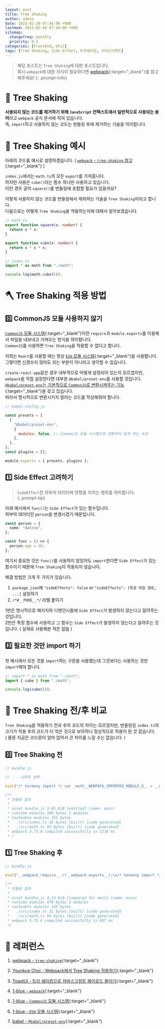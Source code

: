 ```yaml
---
layout: post
title: Tree Shaking
author: admin
date: 2023-02-20 07:44:00 +900
lastmod: 2023-02-20 07:44:00 +900
sitemap:
  changefreq: monthly
  priority: 0.5
categories: [FrontEnd, Util]
tags: [Tree Shaking, Side Effect, 트리쉐이킹, 사이드이펙트]
---
```


> 해당 포스트는 `Tree Shaking`에 대한 포스트입니다.<br />혹시 `webpack`에 대한 지식이 필요하다면 [webpack](/posts/Webpack/){:target="_blank"}를 참고해주세요!
{: .prompt-info}

# 🍂 Tree Shaking
**사용되지 않는 코드를 제거하기 위해 `JavaScript` 컨텍스트에서 일반적으로 사용되는 용어**라고 `webpack` 공식 문서에 적혀 있습니다.<br />
즉, `import`하고 사용하지 않는 코드는 번들링 후에 제거하는 기술을 의미합니다.<br />

# 🌳 Tree Shaking 예시
아래의 코드를 예시로 설명하겠습니다. ( [`webpack` - `tree-shaking` 참고](https://webpack.kr/guides/tree-shaking/#add-a-utility){:target="_blank"} )<br />

`index.js`에서는 `math.ts`의 모든 `export`를 가져옵니다.<br />
하지만 사용은 `cube()`라는 함수 하나만 사용하고 있습니다.<br />
이런 경우 굳이 `square()`를 번들링에 포함할 필요가 있을까요?<br />

이렇게 사용하지 않는 코드를 번들링에서 제외하는 기술을 `Tree Shaking`이라고 합니다.<br />
다음으로는 어떻게 `Tree Shaking`을 적용하는지에 대해서 알아보겠습니다.<br />

```ts
// math.ts
export function square(x: number) {
  return x * x;
}

export function cube(x: number) {
  return x * x * x;
}

// index.ts
import * as math from "./math";

console.log(math.cube(5));
```

# 🪓 Tree Shaking 적용 방법
## 0️⃣ CommonJS 모듈 사용하지 않기
[`CommonJS` 모듈 시스템](/posts/자바스크립트-완벽-가이드-10장/#1%EF%B8%8F⃣-node의-내보내기와-가져오기){:target="_blank"}이란 `require`과 `module.exports`를 이용해서 파일을 내보내고 가져오는 방식을 의미합니다.<br />
`CommonJS`를 사용하면 `Tree Shaking`을 적용할 수 없다고 합니다.<br />

저희는 `React`를 사용할 때는 항상 [`ES6` 모듈 시스템](/posts/자바스크립트-완벽-가이드-10장/#-es6의-모듈-시스템){:target="_blank"}을 사용합니다.<br />
그렇다면 신경쓰지 않아도 되는 부분이 아니라고 생각할 수 있습니다.<br />

`create-react-app`같은 경우 내부적으로 어떻게 설정되어 있는지 모르겠지만, `webpack`을 직접 설정한다면 대부분 `@babel/preset-env`를 사용할 것입니다.<br />
[`@babel/preset-env`는 기본적으로 `CommonJS`로 변환시켜주는 기능](https://babeljs.io/docs/babel-preset-env#modules){:target="_blank"}을 갖고 있습니다.<br />
따라서 명시적으로 변환시키지 말라는 코드를 작성해줘야 합니다.<br />

```js
// babel.config.js

const presets = [
  [
    "@babel/preset-env",
    {
      modules: false, // CommonJS 모듈 시스템으로 변환하지 않게 하는 속성
    },
  ],
];
const plugins = [];

module.exports = { presets, plugins };
```

## 1️⃣ Side Effect 고려하기
> `SideEffect`란 외부의 데이터에 영향을 끼치는 행위를 의미합니다.<br />
{:.prompt-tip}

아래 예시에서 `func()`는 `Side Effect`가 있는 함수입니다.<br />
외부의 데이터인 `person`을 변경시켰기 때문입니다.<br />

```ts
const person = {
  name: "Aatrox",
};

const func = () => {
  person.age = 26;
};
```

여기서 중요한 것은 `func()`를 사용하지 않았어도 `import`한다면 `Side Effect`가 있는 함수이기 때문에 `Tree Shaking`이 적용되지 않습니다.<br />

해결 방법은 크게 두 가지가 있습니다.<br />
1. `package.json`에 `"sideEffects": false` or `"sideEffects": [특정 파일 경로, ...]` 설정하기
2. `/*#__PURE__*/` 라벨 붙이기

1번은 명시적으로 패키지와 디펜던시들에 `Side Effect`가 발생하지 않는다고 알려주는 것입니다.<br />
2번은 특정 함수에 사용하고 그 함수는 `Side Effect`가 발생하지 않는다고 알려주는 것입니다. ( 실제로 사용해본 적은 없음 )<br />

## 2️⃣ 필요한 것만 import 하기
첫 예시에서 모든 것을 `import`하는 구문을 사용했는데 그것보다는 사용하는 것만 `import`해야 합니다.<br />

```ts
// import * as math from "./math";
import { cube } from "./math";

console.log(cube(5));
```

# 🍁 Tree Shaking 전/후 비교
`Tree Shaking`을 적용하기 전과 후의 코드의 차이는 모르겠지만, 번들링된 `index.ts`의 크기가 적용 후의 코드가 더 적은 것으로 보아하니 정상적으로 적용이 된 것 같습니다.<br />
( 물론 지금은 코드량이 얼마 없어서 큰 차이를 느낄 수는 없습니다. )<br />

## 0️⃣ Tree Shaking 전
```ts
// bundle.js

// ... 나머지 생략

eval("/* harmony import */ var _math__WEBPACK_IMPORTED_MODULE_0__ = __webpack_require__(/*! ./math */ \"./src/math.ts\");\n\nconsole.log(_math__WEBPACK_IMPORTED_MODULE_0__.cube(5));\n\n//# sourceURL=webpack://tree-shaking/./src/index.ts?");

/**
 * 번들링 결과
 * 
 * asset bundle.js 3.65 KiB [emitted] (name: main)
 * runtime modules 396 bytes 2 modules
 * cacheable modules 151 bytes
 *   ./src/index.ts 58 bytes [built] [code generated]
 *   ./src/math.ts 93 bytes [built] [code generated]
 * webpack 5.75.0 compiled successfully in 1134 ms
 * /
```

## 1️⃣ Tree Shaking 후
```ts
// bundle.js

eval("__webpack_require__.r(__webpack_exports__);\n/* harmony import */ var _math__WEBPACK_IMPORTED_MODULE_0__ = __webpack_require__(/*! ./math */ \"./src/math.ts\");\n\nconsole.log((0,_math__WEBPACK_IMPORTED_MODULE_0__.cube)(5));\n\n//# sourceURL=webpack://tree-shaking/./src/index.ts?");

/**
 * 번들링 결과
 * 
 * asset bundle.js 4.19 KiB [compared for emit] (name: main)
 * runtime modules 670 bytes 3 modules
 * cacheable modules 145 bytes
 *   ./src/index.ts 52 bytes [built] [code generated]
 *   ./src/math.ts 93 bytes [built] [code generated]
 * webpack 5.75.0 compiled successfully in 957 ms
 */
```

# 📮 레퍼런스
1. [webpack - `tree-shaking`](https://webpack.kr/guides/tree-shaking/#conclusion){:target="_blank"}
2. [Younkue Choi - Webpack에서 Tree Shaking 적용하기](https://medium.com/naver-fe-platform/webpack%EC%97%90%EC%84%9C-tree-shaking-%EC%A0%81%EC%9A%A9%ED%95%98%EA%B8%B0-1748e0e0c365){:target="_blank"}
3. [ToastUI - 트리 쉐이킹으로 자바스크립트 페이로드 줄이기](https://ui.toast.com/weekly-pick/ko_20180716){:target="_blank"}

4. [1-blue - `webpack`](/posts/Webpack/){:target="_blank"}
5. [1-blue - `CommonJS` 모듈 시스템](/posts/자바스크립트-완벽-가이드-10장/#1%EF%B8%8F⃣-node의-내보내기와-가져오기){:target="_blank"}
6. [1-blue - `ES6` 모듈 시스템](/posts/자바스크립트-완벽-가이드-10장/#-es6의-모듈-시스템){:target="_blank"}
7. [babel - `@babel/preset-env`](https://babeljs.io/docs/babel-preset-env#modules){:target="_blank"}